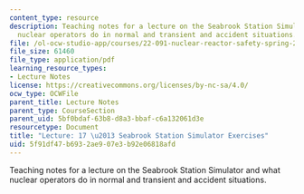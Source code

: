 ```yaml
---
content_type: resource
description: Teaching notes for a lecture on the Seabrook Station Simulator and what
  nuclear operators do in normal and transient and accident situations.
file: /ol-ocw-studio-app/courses/22-091-nuclear-reactor-safety-spring-2008/5f91df47b6932ae907e3b92e06818afd_MIT22_091S08_lec17.pdf
file_size: 61460
file_type: application/pdf
learning_resource_types:
- Lecture Notes
license: https://creativecommons.org/licenses/by-nc-sa/4.0/
ocw_type: OCWFile
parent_title: Lecture Notes
parent_type: CourseSection
parent_uid: 5bf0bdaf-63b8-d8a3-bbaf-c6a132061d3e
resourcetype: Document
title: "Lecture: 17 \u2013 Seabrook Station Simulator Exercises"
uid: 5f91df47-b693-2ae9-07e3-b92e06818afd
---
```

Teaching notes for a lecture on the Seabrook Station Simulator and what nuclear operators do in normal and transient and accident situations.